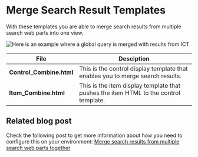 Merge Search Result Templates
================

With these templates you are able to merge search results from multiple search web parts into one view.

![Here is an example where a global query is merged with results from ICT](http://www.eliostruyf.com/wp-content/uploads/2015/08/081715_1551_Mergesearch3.png)

File | Desciption
--- | ---
__Control_Combine.html__ | This is the control display template that enables you to merge search results.
__Item_Combine.html__ | This is the item display template that pushes the item HTML to the control template.

Related blog post
-------
Check the following post to get more information about how you need to configure this on your environment: [Merge search results from multiple search web parts together](http://www.eliostruyf.com/merge-search-results-from-multiple-search-web-parts-together/)

